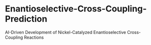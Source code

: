 # Enantioselective-Cross-Coupling-Prediction
AI-Driven Development of Nickel-Catalyzed Enantioselective Cross-Coupling Reactions
